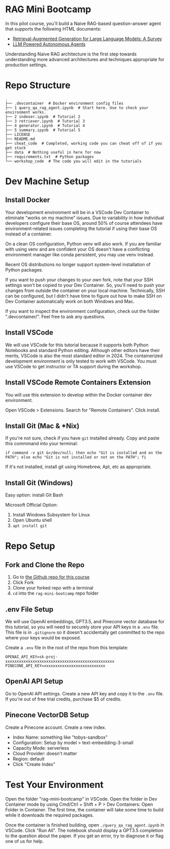 # RAG Mini Bootcamp
In this pilot course, you'll build a Naive RAG-based question-answer agent that supports the following HTML documents:
- [Retrieval-Augmented Generation for Large Language Models: A Survey](https://arxiv.org/html/2312.10997v5)
- [LLM Powered Autonomous Agents](https://lilianweng.github.io/posts/2023-06-23-agent/)  

Understanding Naive RAG architecture is the first step towards understanding more advanced architectures and techniques appropriate for production settings.

# Repo Structure
```
.
├── .devcontainer  # Docker environment config files
├── 1 query_qa_rag_agent.ipynb  # Start here. Use to check your environment works.
├── 2 indexer.ipynb  # Tutorial 2
├── 3 retriever.ipynb  # Tutorial 3
├── 4 generator.ipynb  # Tutorial 4
├── 5 summary.ipynb  # Tutorial 5
├── LICENSE
├── README.md
├── cheat_code  # Completed, working code you can cheat off of if you get stuck
├── data  # Nothing useful in here for now
├── requirements.txt  # Python packages
└── workshop_code  # The code you will edit in the tutorials
```

# Dev Machine Setup

## Install Docker
Your development environment will be in a VSCode Dev Container to eliminate "works on my machine" issues. Due to variability in how individual developers configure their base OS, around 50% of course attendees have environment-related issues completing the tutorial if using their base OS instead of a container.

On a clean OS configuration, Python venv will also work. If you are familiar with using venv and are confident your OS doesn't have a conflicting environment manager like conda persistent, you may use venv instead.

Recent OS distributions no longer support system-level installation of Python packages.

If you want to push your changes to your own fork, note that your SSH settings won't be copied to your Dev Container. So, you'll need to push your changes from outside the container on your local machine. Technically, SSH can be configured, but I didn't have time to figure out how to make SSH on Dev Container automatically work on both Windows and Mac.

If you want to inspect the environment configuration, check out the folder ".devcontainer/". Feel free to ask any questions.

## Install VSCode
We will use VSCode for this tutorial because it supports both Python Notebooks and standard Python editing. Although other editors have their merits, VSCode is also the most standard editor in 2024. The containerized development environment is only tested to work with VSCode. You must use VSCode to get instructor or TA support during the workshop. 

## Install VSCode Remote Containers Extension
You will use this extension to develop within the Docker container dev environment.

Open VSCode > Extensions. Search for "Remote Containers". Click install.

## Install Git (Mac & *Nix)
If you're not sure, check if you have `git` installed already. Copy and paste this commmand into your terminal:
```
if command -v git &>/dev/null; then echo "Git is installed and on the PATH"; else echo "Git is not installed or not on the PATH"; fi
```

If it's not installed, install git using Homebrew, Apt, etc as appropriate.

## Install Git (Windows)
Easy option: install Git Bash  

Microsoft Official Option:
1. Install Windows Subsystem for Linux
2. Open Ubuntu shell
3. `apt install git`

<!-- ## Install Python
Check for a working Python installation by launching a terminal and run the following command:  
```
python3 --version
```

It should display the Python version you have installed. -->

# Repo Setup

## Fork and Clone the Repo
1. Go to [the Github repo for this course](https://github.com/tobkin/rag-mini-bootcamp)
2. Click Fork
3. Clone your forked repo with a terminal
4. `cd` into the `rag-mini-bootcamp` repo folder

<!-- ## Create Virtual Environment & Install Dependencies
```
python -m venv venv
source venv/bin/activate
pip install -r requirements.txt
``` -->

## .env File Setup
We will use OpenAI embeddings, GPT3.5, and Pinecone vector database for this tutorial, so you will need to securely store your API keys in a `.env` file. This file is in `.gitignore` so it doesn't accidentally get committed to the repo where your keys would be exposed.  

Create a `.env` file in the root of the repo from this template:  
```
OPENAI_API_KEY=sk-proj-xxxxxxxxxxxxxxxxxxxxxxxxxxxxxxxxxxxxxxxxxxxxxxxx
PINECONE_API_KEY=xxxxxxxxxxxxxxxxxxxxxxxxxxx
```

## OpenAI API Setup
Go to OpenAI API settings. Create a new API key and copy it to the `.env` file. If you're out of free trial credits, purchase $5 of credits.

## Pinecone VectorDB Setup
Create a Pinecone account. Create a new index.
- Index Name: something like "tobys-sandbox"
- Configuration: Setup by model > text-embedding-3-small
- Capacity Mode: serverless
- Cloud Provider: doesn't matter
- Region: default
- Click "Create Index"

# Test Your Environment  
Open the folder "rag-mini-bootcamp" in VSCode. Open the folder in Dev Container mode by using Cmd/Ctrl + Shift + P > Dev Containers: Open Folder in Container. The first time, the container will take some time to build while it downloads the required packages.

Once the container is finished building, open `./query_qa_rag_agent.ipynb` in VSCode. Click "Run All". The notebook should display a GPT3.5 completion to the question about the paper. If you get an error, try to diagnose it or flag one of us for help.